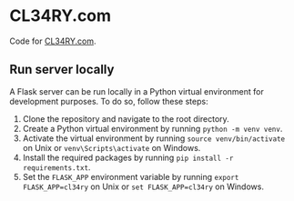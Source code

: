 # CL34RY.com

Code for [CL34RY.com](https://cl34ry.com).

## Run server locally

A Flask server can be run locally in a Python virtual environment for development purposes. To do so, follow these steps:

1. Clone the repository and navigate to the root directory.
2. Create a Python virtual environment by running `python -m venv venv`.
3. Activate the virtual environment by running `source venv/bin/activate` on Unix or `venv\Scripts\activate` on Windows.
4. Install the required packages by running `pip install -r requirements.txt`.
5. Set the `FLASK_APP` environment variable by running `export FLASK_APP=cl34ry` on Unix or `set FLASK_APP=cl34ry` on Windows.